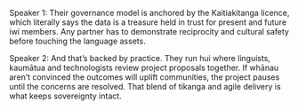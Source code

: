 Speaker 1: Their governance model is anchored by the Kaitiakitanga licence, which literally says the data is a treasure held in trust for present and future iwi members. Any partner has to demonstrate reciprocity and cultural safety before touching the language assets.

Speaker 2: And that’s backed by practice. They run hui where linguists, kaumātua and technologists review project proposals together. If whānau aren’t convinced the outcomes will uplift communities, the project pauses until the concerns are resolved. That blend of tikanga and agile delivery is what keeps sovereignty intact.

